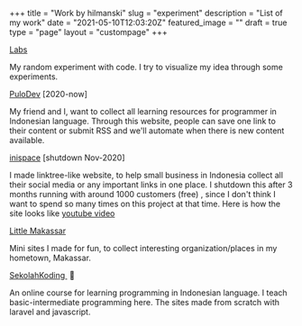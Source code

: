 +++
title = "Work by hilmanski"
slug = "experiment"
description = "List of my work"
date = "2021-05-10T12:03:20Z"
featured_image = ""
draft = true
type = "page"
layout = "custompage"
+++ 

[Labs](http://labs.hilman.space/)

My random experiment with code. I try to visualize my idea through some experiments.

[PuloDev](https://pulo.dev/) [2020-now]

My friend and I, want to collect all learning resources for programmer in Indonesian language. Through this website, people can save one link to their content or submit RSS and we'll automate when there is new content available.

[inispace](#) [shutdown Nov-2020]

I made linktree-like website, to help small business in Indonesia collect all their social media or any important links in one place. I shutdown this after 3 months running with around 1000 customers (free) , since I don't think I want to spend so many times on this project at that time. Here is how the site looks like [youtube video](https://www.youtube.com/playlist?list=PLct5kLrh1BuNuUPEWgLZ5P5Wu2JQ0t-s5)

[Little Makassar](https://littlemks.github.io/)

Mini sites I made for fun, to collect interesting organization/places in my hometown, Makassar.

[SekolahKoding ](https://sekolahkoding.com/) 🐨

An online course for learning programming in Indonesian language. I teach basic-intermediate programming here. The sites made from scratch with laravel and javascript.